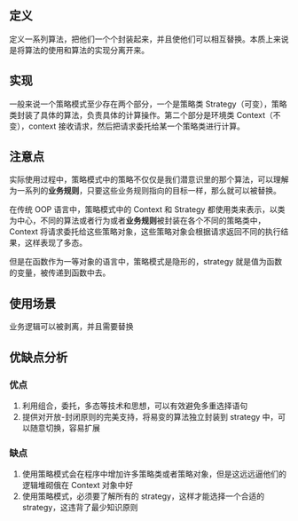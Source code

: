 ## 定义

定义一系列算法，把他们一个个封装起来，并且使他们可以相互替换。本质上来说是将算法的使用和算法的实现分离开来。

## 实现

一般来说一个策略模式至少存在两个部分，一个是策略类 Strategy（可变），策略类封装了具体的算法，负责具体的计算操作。第二个部分是环境类 Context（不变），context 接收请求，然后把请求委托给某一个策略类进行计算。

## 注意点

实际使用过程中，策略模式中的策略不仅仅是我们潜意识里的那个算法，可以理解为一系列的**业务规则**，只要这些业务规则指向的目标一样，那么就可以被替换。

在传统 OOP 语言中，策略模式中的 Context 和 Strategy 都使用类来表示，以类为中心，不同的算法或者行为或者**业务规则**被封装在各个不同的策略类中，Context 将请求委托给这些策略对象，这些策略对象会根据请求返回不同的执行结果，这样表现了多态。

但是在函数作为一等对象的语言中，策略模式是隐形的，strategy 就是值为函数的变量，被传递到函数中去。

## 使用场景

业务逻辑可以被剥离，并且需要替换

## 优缺点分析

### 优点

1. 利用组合，委托，多态等技术和思想，可以有效避免多重选择语句
2. 提供对开放-封闭原则的完美支持，将易变的算法独立封装到 strategy 中，可以随意切换，容易扩展

### 缺点

1. 使用策略模式会在程序中增加许多策略类或者策略对象，但是这远远逼他们的逻辑堆砌俄在 Context 对象中好
2. 使用策略模式，必须要了解所有的 strategy，这样才能选择一个合适的 strategy，这违背了最少知识原则
